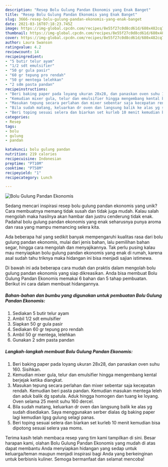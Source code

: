 ```yaml
---
description: "Resep Bolu Gulung Pandan Ekonomis yang Enak Banget"
title: "Resep Bolu Gulung Pandan Ekonomis yang Enak Banget"
slug: 3666-resep-bolu-gulung-pandan-ekonomis-yang-enak-banget
date: 2021-03-16T07:18:23.745Z
image: https://img-global.cpcdn.com/recipes/8e55f27c0d8cd61d/680x482cq70/bolu-gulung-pandan-ekonomis-foto-resep-utama.jpg
thumbnail: https://img-global.cpcdn.com/recipes/8e55f27c0d8cd61d/680x482cq70/bolu-gulung-pandan-ekonomis-foto-resep-utama.jpg
cover: https://img-global.cpcdn.com/recipes/8e55f27c0d8cd61d/680x482cq70/bolu-gulung-pandan-ekonomis-foto-resep-utama.jpg
author: Laura Swanson
ratingvalue: 4.2
reviewcount: 14
recipeingredient:
- "5 butir telur ayam"
- "1/2 sdt emulsifier"
- "50 gr gula pasir"
- "60 gr tepung pro rendah"
- "50 gr mentega lelehkan"
- "2 sdm pasta pandan"
recipeinstructions:
- "Beri baking paper pada loyang ukuran 28x28, dan panaskan oven suhu 160. Sisihkan."
- "Kemudian mixer gula, telur dan emulsifier hingga mengembang kental berjejak ketika diangkat."
- "Masukan tepung secara perlahan dan mixer sebentar saja kecepatan rendah. Kemudian beri pasta pandan. Kemudian masukan mentega leleh dan aduk balik dg spatula. Aduk hingga homogen dan tuang ke loyang. Oven selama 25 menit suhu 160 dercel."
- "Bila sudah matang, keluarkan dr oven dan langsung balik ke alas yg sudah disediakan. Saya menggunakan serber dialas dg baking paper lagi kemudian lgsg gulung selagi panas."
- "Beri toping sesuai selera dan biarkan set kurleb 10 menit kemudian bisa dipotong sesuai selera yaa moms."
categories:
- Resep
tags:
- bolu
- gulung
- pandan

katakunci: bolu gulung pandan 
nutrition: 219 calories
recipecuisine: Indonesian
preptime: "PT10M"
cooktime: "PT58M"
recipeyield: "1"
recipecategory: Lunch

---
```



![Bolu Gulung Pandan Ekonomis](https://img-global.cpcdn.com/recipes/8e55f27c0d8cd61d/680x482cq70/bolu-gulung-pandan-ekonomis-foto-resep-utama.jpg)

Sedang mencari inspirasi resep bolu gulung pandan ekonomis yang unik? Cara membuatnya memang tidak susah dan tidak juga mudah. Kalau salah mengolah maka hasilnya akan hambar dan justru cenderung tidak enak. Padahal bolu gulung pandan ekonomis yang enak seharusnya punya aroma dan rasa yang mampu memancing selera kita.

Ada beberapa hal yang sedikit banyak mempengaruhi kualitas rasa dari bolu gulung pandan ekonomis, mulai dari jenis bahan, lalu pemilihan bahan segar, hingga cara mengolah dan menyajikannya. Tak perlu pusing kalau mau menyiapkan bolu gulung pandan ekonomis yang enak di rumah, karena asal sudah tahu triknya maka hidangan ini bisa menjadi sajian istimewa.




Di bawah ini ada beberapa cara mudah dan praktis dalam mengolah bolu gulung pandan ekonomis yang siap dikreasikan. Anda bisa membuat Bolu Gulung Pandan Ekonomis memakai 6 bahan dan 5 tahap pembuatan. Berikut ini cara dalam membuat hidangannya.

<!--inarticleads1-->

##### Bahan-bahan dan bumbu yang digunakan untuk pembuatan Bolu Gulung Pandan Ekonomis:

1. Sediakan 5 butir telur ayam
1. Ambil 1/2 sdt emulsifier
1. Siapkan 50 gr gula pasir
1. Sediakan 60 gr tepung pro rendah
1. Ambil 50 gr mentega, lelehkan
1. Gunakan 2 sdm pasta pandan




<!--inarticleads2-->

##### Langkah-langkah membuat Bolu Gulung Pandan Ekonomis:

1. Beri baking paper pada loyang ukuran 28x28, dan panaskan oven suhu 160. Sisihkan.
1. Kemudian mixer gula, telur dan emulsifier hingga mengembang kental berjejak ketika diangkat.
1. Masukan tepung secara perlahan dan mixer sebentar saja kecepatan rendah. Kemudian beri pasta pandan. Kemudian masukan mentega leleh dan aduk balik dg spatula. Aduk hingga homogen dan tuang ke loyang. Oven selama 25 menit suhu 160 dercel.
1. Bila sudah matang, keluarkan dr oven dan langsung balik ke alas yg sudah disediakan. Saya menggunakan serber dialas dg baking paper lagi kemudian lgsg gulung selagi panas.
1. Beri toping sesuai selera dan biarkan set kurleb 10 menit kemudian bisa dipotong sesuai selera yaa moms.




Terima kasih telah membaca resep yang tim kami tampilkan di sini. Besar harapan kami, olahan Bolu Gulung Pandan Ekonomis yang mudah di atas dapat membantu Anda menyiapkan hidangan yang sedap untuk keluarga/teman maupun menjadi inspirasi bagi Anda yang berkeinginan untuk berbisnis kuliner. Semoga bermanfaat dan selamat mencoba!
